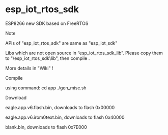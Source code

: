 esp_iot_rtos_sdk
================

ESP8266 new SDK based on FreeRTOS

   
Note

APIs of "esp_iot_rtos_sdk" are same as "esp_iot_sdk"

Libs which are not open source in “esp_iot_rtos_sdk_lib”. Please copy them to "\esp_iot_rtos_sdk\lib", then compile .

More details in "Wiki" !

   
Compile

using command:
  cd app
  ./gen_misc.sh
   

Download

eagle.app.v6.flash.bin, downloads to flash 0x00000

eagle.app.v6.irom0text.bin, downloads to flash 0x40000

blank.bin, downloads to flash 0x7E000
